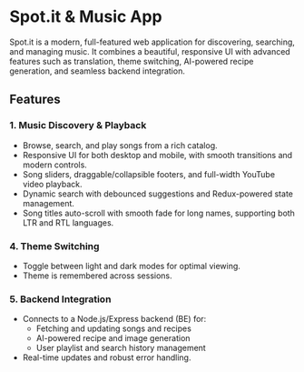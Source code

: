 # Spot.it & Music App

Spot.it is a modern, full-featured web application for discovering, searching, and managing music. It combines a beautiful, responsive UI with advanced features such as translation, theme switching, AI-powered recipe generation, and seamless backend integration.

## Features

### 1. Music Discovery & Playback
- Browse, search, and play songs from a rich catalog.
- Responsive UI for both desktop and mobile, with smooth transitions and modern controls.
- Song sliders, draggable/collapsible footers, and full-width YouTube video playback.
- Dynamic search with debounced suggestions and Redux-powered state management.
- Song titles auto-scroll with smooth fade for long names, supporting both LTR and RTL languages.

### 4. Theme Switching
- Toggle between light and dark modes for optimal viewing.
- Theme is remembered across sessions.

### 5. Backend Integration
- Connects to a Node.js/Express backend (BE) for:
  - Fetching and updating songs and recipes
  - AI-powered recipe and image generation
  - User playlist and search history management
- Real-time updates and robust error handling.

